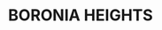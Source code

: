 ---
lastmod: '2025-04-06T06:05:21+00:00'
latitude: -27.701681
layout: suburb
longitude: 152.967761
postcode: '4124'
state: QLD
title: BORONIA HEIGHTS
url: /qld/boronia-heights/
---